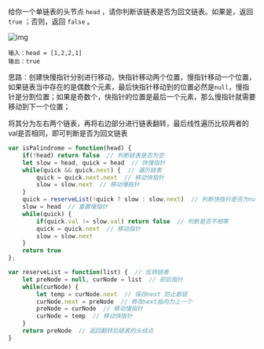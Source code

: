 给你一个单链表的头节点 `head` ，请你判断该链表是否为回文链表。如果是，返回 `true` ；否则，返回 `false` 。

![img](https://assets.leetcode.com/uploads/2021/03/03/pal1linked-list.jpg)

```
输入：head = [1,2,2,1]
输出：true
```

思路：创建快慢指针分别进行移动，快指针移动两个位置，慢指针移动一个位置，如果链表当中存在的是偶数个元素，最后快指针移动到的位置必然是`null`，慢指针是分割位置；如果是奇数个，快指针的位置是最后一个元素，那么慢指针就需要移动到下一个位置；

将其分为左右两个链表，再将右边部分进行链表翻转，最后线性遍历比较两者的val是否相同，即可判断是否为回文链表

```js
var isPalindrome = function(head) {
    if(!head) return false  // 判断链表是否为空
    let slow = head, quick = head  // 快慢指针
    while(quick && quick.next) {  // 遍历链表
        quick = quick.next.next  // 移动快指针
        slow = slow.next  // 移动慢指针
    }
    quick = reserveList(!quick ? slow : slow.next)  // 判断快指针是否为null 决定是否向前移动慢指针 得到一个新的翻转后的链表保存到quick
    slow = head  // 重置慢指针
    while(quick) {
        if(quick.val != slow.val) return false  // 判断是否不相等
        quick = quick.next  // 移动指针
        slow = slow.next
    }
    return true
};

var reserveList = function(list) {  // 反转链表
    let preNode = null, curNode = list  // 前后指针
    while(curNode) {
        let temp = curNode.next  // 保存next 防止断链
        curNode.next = preNode  // 修改next指向为上一个
        preNode = curNode  // 移动慢指针
        curNode = temp  // 移动快指针
    }
    return preNode  // 返回翻转后链表的头结点
}
```

